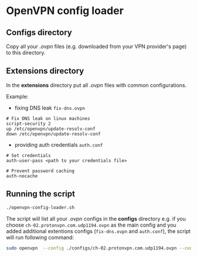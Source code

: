 # OpenVPN config loader

## Configs directory

Copy all your *.ovpn* files (e.g. downloaded from your VPN provider's page) to this directory.

## Extensions directory

In the **extensions** directory put all *.ovpn* files with common configurations.

Example:
* fixing DNS leak `fix-dns.ovpn`

```
# Fix DNS leak on linux machines
script-security 2
up /etc/openvpn/update-resolv-conf
down /etc/openvpn/update-resolv-conf
```
* providing auth credentials `auth.conf`

```
# Set credentials
auth-user-pass <path to your credentials file>

# Prevent password caching
auth-nocache
```

## Running the script

```bash
./openvpn-config-loader.sh
```

The script will list all your *.ovpn* configs in the **configs** directory
e.g. if you choose `ch-02.protonvpn.com.udp1194.ovpn` as the main config and you added additional extentions configs (`fix-dns.ovpn` and `auth.conf`),
the script will run following command:

```bash
sudo openvpn  --config ./configs/ch-02.protonvpn.com.udp1194.ovpn --config ./extensions/auth.ovpn --config ./extensions/fix-dns.ovpn
```